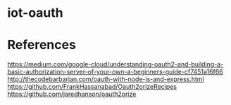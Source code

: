 # iot-oauth


# References

https://medium.com/google-cloud/understanding-oauth2-and-building-a-basic-authorization-server-of-your-own-a-beginners-guide-cf7451a16f66
http://thecodebarbarian.com/oauth-with-node-js-and-express.html
https://github.com/FrankHassanabad/Oauth2orizeRecipes
https://github.com/jaredhanson/oauth2orize